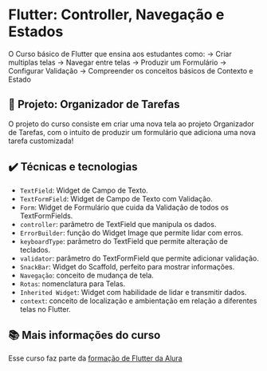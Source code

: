 
# Flutter: Controller, Navegação e Estados

O Curso básico de Flutter que ensina aos estudantes como: 
-> Criar multiplas telas 
-> Navegar entre telas
-> Produzir um Formulário
-> Configurar Validação
-> Compreender os conceitos básicos de Contexto e Estado

## 🔨 Projeto: Organizador de Tarefas

O projeto do curso consiste em criar uma nova tela ao projeto Organizador de Tarefas, com o intuito de produzir um formulário que adiciona uma nova tarefa customizada!



## ✔️ Técnicas e tecnologias


- `TextField`: Widget de Campo de Texto.
- `TextFormField`: Widget de Campo de Texto com Validação.
- `Form`: Widget de Formulário que cuida da Validação de todos os TextFormFields.
- `controller`: parâmetro de TextField que manipula os dados.
- `ErrorBuilder`: função do Widget Image que permite lidar com erros.
- `keyboardType`: parâmetro do TextField que permite alteração de teclados.
- `validator`: parâmetro do TextFormField que permite adicionar validação.
- `SnackBar`: Widget do Scaffold, perfeito para mostrar informações.
- `Navegação`: conceito de mudança de tela.
- `Rotas`: nomenclatura para Telas.
- `Inherited Widget`: Widget com habilidade de lidar e transmitir dados.
- `context`: conceito de localização e ambientação em relação a diferentes telas no Flutter.
 

## 📚 Mais informações do curso


Esse curso faz parte da [formação de Flutter da Alura](https://cursos.alura.com.br/formacao-flutter)

